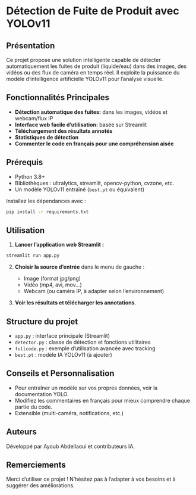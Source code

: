 # Détection de Fuite de Produit avec YOLOv11

## Présentation
Ce projet propose une solution intelligente capable de détecter automatiquement les fuites de produit (liquide/eau) dans des images, des vidéos ou des flux de caméra en temps réel. Il exploite la puissance du modèle d’intelligence artificielle YOLOv11 pour l’analyse visuelle.

## Fonctionnalités Principales
- **Détection automatique des fuites:** dans les images, vidéos et webcam/flux IP
- **Interface web facile d’utilisation:** basée sur Streamlit
- **Téléchargement des résultats annotés**
- **Statistiques de détection**
- **Commenter le code en français pour une compréhension aisée**

## Prérequis
- Python 3.8+
- Bibliothèques : ultralytics, streamlit, opencv-python, cvzone, etc.
- Un modèle YOLOv11 entraîné (`best.pt` ou équivalent)

Installez les dépendances avec :
```bash
pip install -r requirements.txt
```

## Utilisation
1. **Lancer l’application web Streamlit :**
```bash
streamlit run app.py
```

2. **Choisir la source d’entrée** dans le menu de gauche :
    - Image (format jpg/png)
    - Vidéo (mp4, avi, mov…)
    - Webcam (ou caméra IP, à adapter selon l’environnement)

3. **Voir les résultats et télécharger les annotations**.

## Structure du projet
- `app.py` : interface principale (Streamlit)
- `detector.py` : classe de détection et fonctions utilitaires
- `fullcode.py` : exemple d’utilisation avancée avec tracking
- `best.pt` : modèle IA YOLOv11 (à ajouter)

## Conseils et Personnalisation
- Pour entraîner un modèle sur vos propres données, voir la documentation YOLO.
- Modifiez les commentaires en français pour mieux comprendre chaque partie du code.
- Extensible (multi-caméra, notifications, etc.)

## Auteurs
Développé par Ayoub Abdellaoui et contributeurs IA.

## Remerciements
Merci d’utiliser ce projet ! N’hésitez pas à l’adapter à vos besoins et à suggérer des améliorations.
